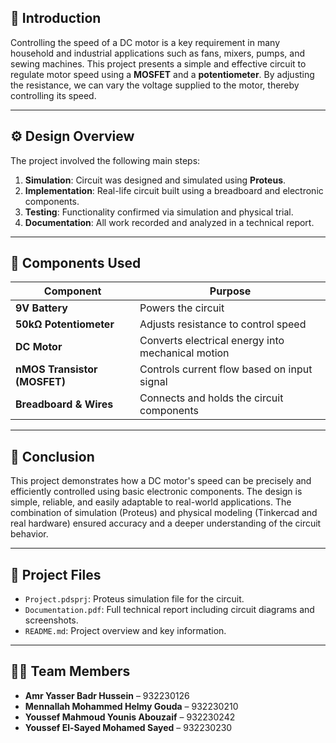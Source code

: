 ## 📖 Introduction

Controlling the speed of a DC motor is a key requirement in many household and industrial applications such as fans, mixers, pumps, and sewing machines. This project presents a simple and effective circuit to regulate motor speed using a **MOSFET** and a **potentiometer**. By adjusting the resistance, we can vary the voltage supplied to the motor, thereby controlling its speed.

---

## ⚙️ Design Overview

The project involved the following main steps:

1. **Simulation**: Circuit was designed and simulated using **Proteus**.
2. **Implementation**: Real-life circuit built using a breadboard and electronic components.
3. **Testing**: Functionality confirmed via simulation and physical trial.
4. **Documentation**: All work recorded and analyzed in a technical report.

---

## 🔩 Components Used

| Component                    | Purpose                                           |
| ---------------------------- | ------------------------------------------------- |
| **9V Battery**               | Powers the circuit                                |
| **50kΩ Potentiometer**       | Adjusts resistance to control speed               |
| **DC Motor**                 | Converts electrical energy into mechanical motion |
| **nMOS Transistor (MOSFET)** | Controls current flow based on input signal       |
| **Breadboard & Wires**       | Connects and holds the circuit components         |

---

## 📝 Conclusion

This project demonstrates how a DC motor's speed can be precisely and efficiently controlled using basic electronic components. The design is simple, reliable, and easily adaptable to real-world applications. The combination of simulation (Proteus) and physical modeling (Tinkercad and real hardware) ensured accuracy and a deeper understanding of the circuit behavior.

---

## 📁 Project Files

* `Project.pdsprj`: Proteus simulation file for the circuit.
* `Documentation.pdf`: Full technical report including circuit diagrams and screenshots.
* `README.md`: Project overview and key information.

---

## 👨‍🔧 Team Members

* **Amr Yasser Badr Hussein** – 932230126
* **Mennallah Mohammed Helmy Gouda** – 932230210
* **Youssef  Mahmoud Younis Abouzaif** – 932230242
* **Youssef El-Sayed Mohamed Sayed** – 932230230

